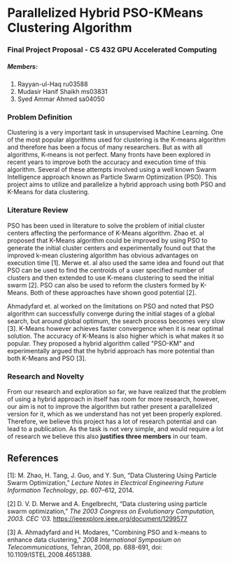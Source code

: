 
# Parallelized Hybrid PSO-KMeans Clustering Algorithm 
### Final Project Proposal - CS 432 GPU Accelerated Computing
##### Members:
1. Rayyan-ul-Haq ru03588
2. Mudasir Hanif Shaikh ms03831
3. Syed Ammar Ahmed sa04050

### Problem Definition
Clustering is a very important task in unsupervised Machine Learning. One of the most popular algorithms used for clustering is the K-means algorithm and therefore has been a focus of many researchers. But as with all algorithms, K-means is not perfect. Many fronts have been explored in recent years to improve both the accuracy and execution time of this algorithm. Several of these attempts involved using a well known Swarm Intelligence approach known as Particle Swarm Optimization (PSO). This project aims to utilize and parallelize a hybrid approach using both PSO and K-Means for data clustering. 

### Literature Review
PSO has been used in literature to solve the problem of initial cluster centers affecting the performance of K-Means algorithm. Zhao et. al proposed that K-Means algorithm could be improved by using PSO to generate the initial cluster centers and experimentally found out that the improved k-mean clustering algorithm has obvious advantages on execution time [1]. Merwe et. al also used the same idea and found out that PSO can be used to find the centroids of a user specified number of clusters and then extended to use K-means clustering to seed the initial swarm [2]. PSO can also be used to reform the clusters formed by K-Means. Both of these approaches have shown good potential [2]. 

Ahmadyfard et. al worked on the limitations on PSO and noted that PSO algorithm can successfully converge during the initial stages of a global search, but around global optimum, the search process becomes very slow [3]. K-Means however achieves faster convergence when it is near optimal solution. The accuracy of K-Means is also higher which is what makes it so popular. They proposed a hybrid algorithm called "PSO-KM" and experimentally argued that the hybrid approach has more potential than both K-Means and PSO [3]. 

### Research and Novelty
From our research and exploration so far, we have realized that the problem of using a hybrid approach in itself has room for more research, however, our aim is not to improve the algorithm but rather present a parallelized version for it, which as we understand has not yet been properly explored. Therefore, we believe this project has a lot of research potential and can lead to a publication. As the task is not very simple, and would require a lot of research we believe this also **justifies three members** in our team.

## References
[1]: M. Zhao, H. Tang, J. Guo, and Y. Sun, “Data Clustering Using Particle Swarm Optimization,” _Lecture Notes in Electrical Engineering Future Information Technology_, pp. 607–612, 2014.

[2] D. V. D. Merwe and A. Engelbrecht, “Data clustering using particle swarm optimization,” _The 2003 Congress on Evolutionary Computation, 2003. CEC '03._ https://ieeexplore.ieee.org/document/1299577

[3] A. Ahmadyfard and H. Modares, "Combining PSO and k-means to enhance data clustering," _2008 International Symposium on Telecommunications_, Tehran, 2008, pp. 688-691, doi: 10.1109/ISTEL.2008.4651388.
